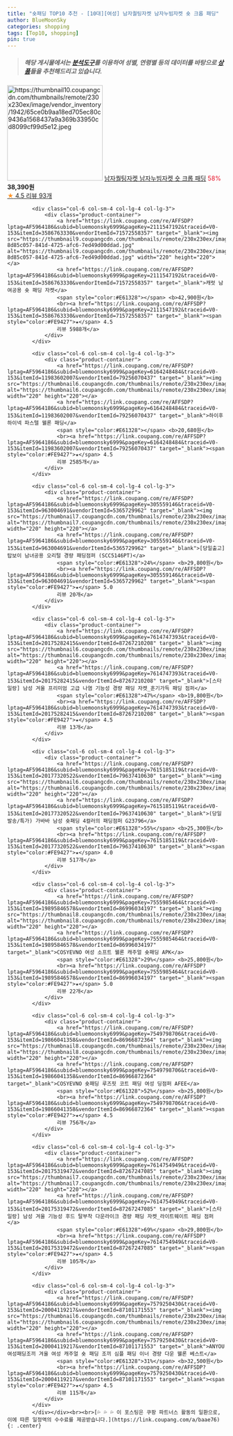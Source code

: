 ```yaml
---
title: "숏패딩 TOP10 추천 - [10대][여성] 남자퀄팅자켓 남자누빔자켓 숏 크롭 패딩"
author: BlueMoonSky
categories: shopping
tags: [Top10, shopping]
pin: true
---
```


> ##### 해당 게시물에서는 [**분석도구**](https://itemscout.io/)를 이용하여 **성별**, **연령별** 등의 데이터를 바탕으로 [**상품**](https://link.coupang.com/a/baae76)들을 추천해드리고 있습니다.
<div class="container"><div class="row">
            <div class="col-6 col-sm-4 col-lg-4 col-lg-3">
                <div class="product-container">
                    <a href="https://link.coupang.com/re/AFFSDP?lptag=AF5964186&subid=bluemoonsky6999&pageKey=7235212515&traceid=V0-153&itemId=18369433798&vendorItemId=85512981604" target="_blank"><img src="https://thumbnail10.coupangcdn.com/thumbnails/remote/230x230ex/image/vendor_inventory/1942/65ce0b9aa18ed705ec80c9436a1568437a9a369b33950cd8099cf99d5e12.jpeg" alt="https://thumbnail10.coupangcdn.com/thumbnails/remote/230x230ex/image/vendor_inventory/1942/65ce0b9aa18ed705ec80c9436a1568437a9a369b33950cd8099cf99d5e12.jpeg" width="220" height="220"></a>
                    <a href="https://link.coupang.com/re/AFFSDP?lptag=AF5964186&subid=bluemoonsky6999&pageKey=7235212515&traceid=V0-153&itemId=18369433798&vendorItemId=85512981604" target="_blank">남자퀄팅자켓 남자누빔자켓 숏 크롭 패딩</a>
                    <span style="color:#E61328">58%</span> <b>38,390원</b>
                    <br><a href="https://link.coupang.com/re/AFFSDP?lptag=AF5964186&subid=bluemoonsky6999&pageKey=7235212515&traceid=V0-153&itemId=18369433798&vendorItemId=85512981604" target="_blank"><span style="color:#FE9427">★</span> 4.5
                    리뷰 93개</a>
                </div>
            </div>
            
            <div class="col-6 col-sm-4 col-lg-4 col-lg-3">
                <div class="product-container">
                    <a href="https://link.coupang.com/re/AFFSDP?lptag=AF5964186&subid=bluemoonsky6999&pageKey=2111547192&traceid=V0-153&itemId=3586763330&vendorItemId=71572558357" target="_blank"><img src="https://thumbnail9.coupangcdn.com/thumbnails/remote/230x230ex/image/retail/images/1054077257689475-8d85c057-841d-4725-afc6-7ed49d00ddad.jpg" alt="https://thumbnail9.coupangcdn.com/thumbnails/remote/230x230ex/image/retail/images/1054077257689475-8d85c057-841d-4725-afc6-7ed49d00ddad.jpg" width="220" height="220"></a>
                    <a href="https://link.coupang.com/re/AFFSDP?lptag=AF5964186&subid=bluemoonsky6999&pageKey=2111547192&traceid=V0-153&itemId=3586763330&vendorItemId=71572558357" target="_blank">캐럿 남여공용 숏 패딩 자켓</a>
                    <span style="color:#E61328"></span> <b>42,900원</b>
                    <br><a href="https://link.coupang.com/re/AFFSDP?lptag=AF5964186&subid=bluemoonsky6999&pageKey=2111547192&traceid=V0-153&itemId=3586763330&vendorItemId=71572558357" target="_blank"><span style="color:#FE9427">★</span> 4.5
                    리뷰 5988개</a>
                </div>
            </div>
            
            <div class="col-6 col-sm-4 col-lg-4 col-lg-3">
                <div class="product-container">
                    <a href="https://link.coupang.com/re/AFFSDP?lptag=AF5964186&subid=bluemoonsky6999&pageKey=6164248484&traceid=V0-153&itemId=11983602007&vendorItemId=79256070437" target="_blank"><img src="https://thumbnail6.coupangcdn.com/thumbnails/remote/230x230ex/image/rs_quotation_api/cigfqyis/049e3fe3a4e944b481189c98bfbc95a1.jpg" alt="https://thumbnail6.coupangcdn.com/thumbnails/remote/230x230ex/image/rs_quotation_api/cigfqyis/049e3fe3a4e944b481189c98bfbc95a1.jpg" width="220" height="220"></a>
                    <a href="https://link.coupang.com/re/AFFSDP?lptag=AF5964186&subid=bluemoonsky6999&pageKey=6164248484&traceid=V0-153&itemId=11983602007&vendorItemId=79256070437" target="_blank">하이후 하이넥 파스텔 웰론 패딩</a>
                    <span style="color:#E61328"></span> <b>20,680원</b>
                    <br><a href="https://link.coupang.com/re/AFFSDP?lptag=AF5964186&subid=bluemoonsky6999&pageKey=6164248484&traceid=V0-153&itemId=11983602007&vendorItemId=79256070437" target="_blank"><span style="color:#FE9427">★</span> 4.5
                    리뷰 2585개</a>
                </div>
            </div>
            
            <div class="col-6 col-sm-4 col-lg-4 col-lg-3">
                <div class="product-container">
                    <a href="https://link.coupang.com/re/AFFSDP?lptag=AF5964186&subid=bluemoonsky6999&pageKey=305559146&traceid=V0-153&itemId=963004691&vendorItemId=5365729962" target="_blank"><img src="https://thumbnail7.coupangcdn.com/thumbnails/remote/230x230ex/image/vendor_inventory/907d/f48e3fa3bf1caee90a9a7114cae3099e10c431a681a1d12932fcfc59dfda.jpg" alt="https://thumbnail7.coupangcdn.com/thumbnails/remote/230x230ex/image/vendor_inventory/907d/f48e3fa3bf1caee90a9a7114cae3099e10c431a681a1d12932fcfc59dfda.jpg" width="220" height="220"></a>
                    <a href="https://link.coupang.com/re/AFFSDP?lptag=AF5964186&subid=bluemoonsky6999&pageKey=305559146&traceid=V0-153&itemId=963004691&vendorItemId=5365729962" target="_blank">[당일출고] 탑보이 남녀공용 오리털 경량 패딩점퍼 (SCC5146PT)</a>
                    <span style="color:#E61328">24%</span> <b>29,800원</b>
                    <br><a href="https://link.coupang.com/re/AFFSDP?lptag=AF5964186&subid=bluemoonsky6999&pageKey=305559146&traceid=V0-153&itemId=963004691&vendorItemId=5365729962" target="_blank"><span style="color:#FE9427">★</span> 5.0
                    리뷰 20개</a>
                </div>
            </div>
            
            <div class="col-6 col-sm-4 col-lg-4 col-lg-3">
                <div class="product-container">
                    <a href="https://link.coupang.com/re/AFFSDP?lptag=AF5964186&subid=bluemoonsky6999&pageKey=7614747393&traceid=V0-153&itemId=20175282415&vendorItemId=87267210208" target="_blank"><img src="https://thumbnail6.coupangcdn.com/thumbnails/remote/230x230ex/image/vendor_inventory/68e0/7751edca9f869ea2526ea11fce8864ca84b793bf99c820376c7bbf281d3e.jpg" alt="https://thumbnail6.coupangcdn.com/thumbnails/remote/230x230ex/image/vendor_inventory/68e0/7751edca9f869ea2526ea11fce8864ca84b793bf99c820376c7bbf281d3e.jpg" width="220" height="220"></a>
                    <a href="https://link.coupang.com/re/AFFSDP?lptag=AF5964186&subid=bluemoonsky6999&pageKey=7614747393&traceid=V0-153&itemId=20175282415&vendorItemId=87267210208" target="_blank">[스타일랑] 남성 겨울 프리미엄 고급 나염 기능성 경량 패딩 자켓_훈기가득 패딩 점퍼</a>
                    <span style="color:#E61328">47%</span> <b>19,800원</b>
                    <br><a href="https://link.coupang.com/re/AFFSDP?lptag=AF5964186&subid=bluemoonsky6999&pageKey=7614747393&traceid=V0-153&itemId=20175282415&vendorItemId=87267210208" target="_blank"><span style="color:#FE9427">★</span> 4.5
                    리뷰 13개</a>
                </div>
            </div>
            
            <div class="col-6 col-sm-4 col-lg-4 col-lg-3">
                <div class="product-container">
                    <a href="https://link.coupang.com/re/AFFSDP?lptag=AF5964186&subid=bluemoonsky6999&pageKey=7615185119&traceid=V0-153&itemId=20177320522&vendorItemId=79637410630" target="_blank"><img src="https://thumbnail6.coupangcdn.com/thumbnails/remote/230x230ex/image/vendor_inventory/2753/93393e73ce00e24cc60b1c6cda908643e38ae06390b7d53745f28cce665b.jpg" alt="https://thumbnail6.coupangcdn.com/thumbnails/remote/230x230ex/image/vendor_inventory/2753/93393e73ce00e24cc60b1c6cda908643e38ae06390b7d53745f28cce665b.jpg" width="220" height="220"></a>
                    <a href="https://link.coupang.com/re/AFFSDP?lptag=AF5964186&subid=bluemoonsky6999&pageKey=7615185119&traceid=V0-153&itemId=20177320522&vendorItemId=79637410630" target="_blank">(당일발송/특가) 가바바 남성 숏패딩 4컬러의 패딩점퍼 G23796</a>
                    <span style="color:#E61328">55%</span> <b>25,300원</b>
                    <br><a href="https://link.coupang.com/re/AFFSDP?lptag=AF5964186&subid=bluemoonsky6999&pageKey=7615185119&traceid=V0-153&itemId=20177320522&vendorItemId=79637410630" target="_blank"><span style="color:#FE9427">★</span> 4.0
                    리뷰 517개</a>
                </div>
            </div>
            
            <div class="col-6 col-sm-4 col-lg-4 col-lg-3">
                <div class="product-container">
                    <a href="https://link.coupang.com/re/AFFSDP?lptag=AF5964186&subid=bluemoonsky6999&pageKey=7555985464&traceid=V0-153&itemId=19895846578&vendorItemId=86996034197" target="_blank"><img src="https://thumbnail8.coupangcdn.com/thumbnails/remote/230x230ex/image/vendor_inventory/e68b/3856bce206a02b73a4a1243b40ca6d12ed3b05a82977d4cb1c72772b6651.jpg" alt="https://thumbnail8.coupangcdn.com/thumbnails/remote/230x230ex/image/vendor_inventory/e68b/3856bce206a02b73a4a1243b40ca6d12ed3b05a82977d4cb1c72772b6651.jpg" width="220" height="220"></a>
                    <a href="https://link.coupang.com/re/AFFSDP?lptag=AF5964186&subid=bluemoonsky6999&pageKey=7555985464&traceid=V0-153&itemId=19895846578&vendorItemId=86996034197" target="_blank">COSYEVNO 여성 소프트 웰론 캐주얼 숏패딩 APK</a>
                    <span style="color:#E61328">29%</span> <b>25,800원</b>
                    <br><a href="https://link.coupang.com/re/AFFSDP?lptag=AF5964186&subid=bluemoonsky6999&pageKey=7555985464&traceid=V0-153&itemId=19895846578&vendorItemId=86996034197" target="_blank"><span style="color:#FE9427">★</span> 5.0
                    리뷰 22개</a>
                </div>
            </div>
            
            <div class="col-6 col-sm-4 col-lg-4 col-lg-3">
                <div class="product-container">
                    <a href="https://link.coupang.com/re/AFFSDP?lptag=AF5964186&subid=bluemoonsky6999&pageKey=7549798706&traceid=V0-153&itemId=19866041358&vendorItemId=86966872364" target="_blank"><img src="https://thumbnail8.coupangcdn.com/thumbnails/remote/230x230ex/image/vendor_inventory/e68b/3856bce206a02b73a4a1243b40ca6d12ed3b05a82977d4cb1c72772b6651.jpg" alt="https://thumbnail8.coupangcdn.com/thumbnails/remote/230x230ex/image/vendor_inventory/e68b/3856bce206a02b73a4a1243b40ca6d12ed3b05a82977d4cb1c72772b6651.jpg" width="220" height="220"></a>
                    <a href="https://link.coupang.com/re/AFFSDP?lptag=AF5964186&subid=bluemoonsky6999&pageKey=7549798706&traceid=V0-153&itemId=19866041358&vendorItemId=86966872364" target="_blank">COSYEVNO 숏패딩 루즈핏 코트 패딩 여성 딩점퍼 AFEE</a>
                    <span style="color:#E61328">52%</span> <b>25,800원</b>
                    <br><a href="https://link.coupang.com/re/AFFSDP?lptag=AF5964186&subid=bluemoonsky6999&pageKey=7549798706&traceid=V0-153&itemId=19866041358&vendorItemId=86966872364" target="_blank"><span style="color:#FE9427">★</span> 4.5
                    리뷰 756개</a>
                </div>
            </div>
            
            <div class="col-6 col-sm-4 col-lg-4 col-lg-3">
                <div class="product-container">
                    <a href="https://link.coupang.com/re/AFFSDP?lptag=AF5964186&subid=bluemoonsky6999&pageKey=7614754949&traceid=V0-153&itemId=20175319472&vendorItemId=87267247085" target="_blank"><img src="https://thumbnail7.coupangcdn.com/thumbnails/remote/230x230ex/image/vendor_inventory/4ded/2244993c62e981969d5c44fcaeeea891f693c0ec419269f6a3dfb22a4cbb.jpg" alt="https://thumbnail7.coupangcdn.com/thumbnails/remote/230x230ex/image/vendor_inventory/4ded/2244993c62e981969d5c44fcaeeea891f693c0ec419269f6a3dfb22a4cbb.jpg" width="220" height="220"></a>
                    <a href="https://link.coupang.com/re/AFFSDP?lptag=AF5964186&subid=bluemoonsky6999&pageKey=7614754949&traceid=V0-153&itemId=20175319472&vendorItemId=87267247085" target="_blank">[스타일랑] 남성 겨울 기능성 후드 탈부착 다운라이크 경량 패딩 자켓_라이트웨이트 패딩 점퍼</a>
                    <span style="color:#E61328">69%</span> <b>29,800원</b>
                    <br><a href="https://link.coupang.com/re/AFFSDP?lptag=AF5964186&subid=bluemoonsky6999&pageKey=7614754949&traceid=V0-153&itemId=20175319472&vendorItemId=87267247085" target="_blank"><span style="color:#FE9427">★</span> 4.5
                    리뷰 105개</a>
                </div>
            </div>
            
            <div class="col-6 col-sm-4 col-lg-4 col-lg-3">
                <div class="product-container">
                    <a href="https://link.coupang.com/re/AFFSDP?lptag=AF5964186&subid=bluemoonsky6999&pageKey=7579250430&traceid=V0-153&itemId=20004119217&vendorItemId=87101171553" target="_blank"><img src="https://thumbnail6.coupangcdn.com/thumbnails/remote/230x230ex/image/vendor_inventory/7845/a98a27d4ce7f515173d9fa3c40c1530b2b479bd475ab60fe248bfa3a57e6.jpg" alt="https://thumbnail6.coupangcdn.com/thumbnails/remote/230x230ex/image/vendor_inventory/7845/a98a27d4ce7f515173d9fa3c40c1530b2b479bd475ab60fe248bfa3a57e6.jpg" width="220" height="220"></a>
                    <a href="https://link.coupang.com/re/AFFSDP?lptag=AF5964186&subid=bluemoonsky6999&pageKey=7579250430&traceid=V0-153&itemId=20004119217&vendorItemId=87101171553" target="_blank">ANYOU 여성패딩조끼 겨울 여성 캐주얼 숏 패딩 조끼 심플 패딩 이너 경량 다운 웰론 베스트</a>
                    <span style="color:#E61328">31%</span> <b>32,500원</b>
                    <br><a href="https://link.coupang.com/re/AFFSDP?lptag=AF5964186&subid=bluemoonsky6999&pageKey=7579250430&traceid=V0-153&itemId=20004119217&vendorItemId=87101171553" target="_blank"><span style="color:#FE9427">★</span> 4.5
                    리뷰 115개</a>
                </div>
            </div>
            </div></div><br><br>[💦 💦 💦 이 포스팅은 쿠팡 파트너스 활동의 일환으로, 이에 따른 일정액의 수수료를 제공받습니다.](https://link.coupang.com/a/baae76){: .center}